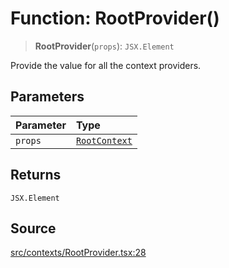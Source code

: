 # Function: RootProvider()

> **RootProvider**(`props`): `JSX.Element`

Provide the value for all the context providers.

## Parameters

| Parameter | Type |
| :------ | :------ |
| `props` | [`RootContext`](../type-aliases/RootContext.md) |

## Returns

`JSX.Element`

## Source

[src/contexts/RootProvider.tsx:28](https://github.com/gpbl/react-day-picker/blob/a604fd23887c832117da414a9c63b1b84efb97d9/src/contexts/RootProvider.tsx#L28)
